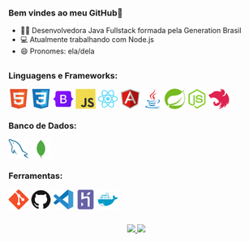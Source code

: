 ### Bem vindes ao meu GitHub👋

- 👨‍🎓 Desenvolvedora Java Fullstack formada pela Generation Brasil
- 💻 Atualmente trabalhando com Node.js
- 😄 Pronomes: ela/dela

##
<h3>Linguagens e Frameworks:</h3>
<div>
  <img align="center" alt="HTML5" height="40" width="40" src="https://raw.githubusercontent.com/devicons/devicon/master/icons/html5/html5-original.svg">
  <img align="center" alt="CSS3" height="40" width="40" src="https://raw.githubusercontent.com/devicons/devicon/master/icons/css3/css3-original.svg">
  <img align="center" alt="Bootstrap" height="40" width="40" src="https://github.com/devicons/devicon/blob/master/icons/bootstrap/bootstrap-original.svg">
  <img align="center" alt="Javascript" height="40" width="40" src="https://raw.githubusercontent.com/devicons/devicon/master/icons/javascript/javascript-original.svg">
  <img align="center" alt="React" height="40" width="40" src="https://raw.githubusercontent.com/devicons/devicon/master/icons/react/react-original.svg">
  <img align="center" alt="Angular" height="40" width="40" src="https://github.com/devicons/devicon/blob/master/icons/angularjs/angularjs-original.svg"> 
  <img align="center" alt="Java" height="40" width="40" src="https://raw.githubusercontent.com/devicons/devicon/master/icons/java/java-original.svg">
  <img align="center" alt="Spring"  height="40" width="40" src="https://github.com/devicons/devicon/blob/master/icons/spring/spring-original.svg">
  <img align="center" alt="Node" height="40" width="40" src="https://github.com/devicons/devicon/blob/master/icons/nodejs/nodejs-plain.svg">
  <img align="center" alt="Nest" height="40" width="40" src="https://github.com/devicons/devicon/blob/master/icons/nestjs/nestjs-plain.svg">
</div>

<h3>Banco de Dados:</h3>
<div>
  <img align="center" alt="MySQL"  height="40" width="40" src="https://github.com/devicons/devicon/blob/master/icons/mysql/mysql-original.svg">
  <img align="center" alt="MongoDB"  height="40" width="40" src="https://github.com/devicons/devicon/blob/master/icons/mongodb/mongodb-plain.svg">
</div>

<h3>Ferramentas:</h3>
<div>
  <img align="center" alt="Git" height="40" width="40" src="https://raw.githubusercontent.com/devicons/devicon/master/icons/git/git-original.svg">
  <img align="center" alt="GitHub" height="40" width="40" src="https://github.com/devicons/devicon/blob/master/icons/github/github-original.svg">
  <img align="center" alt="Vscode"  height="40" width="40" src="https://github.com/devicons/devicon/blob/master/icons/vscode/vscode-original.svg">
  <img align="center" alt="Heroku"  height="40" width="40" src="https://github.com/devicons/devicon/blob/master/icons/heroku/heroku-plain.svg">
  <img align="center" alt="Docker"  height="40" width="40" src="https://github.com/devicons/devicon/blob/master/icons/docker/docker-plain.svg">
</div>

##
<div align="center">
  <a href="https://github.com/bacristiane">
  <img height="180em" src="https://github-readme-stats.vercel.app/api?username=bacristiane&show_icons=true&theme=dracula&include_all_commits=true&count_private=true"/>
  <img height="180em" src="https://github-readme-stats.vercel.app/api/top-langs/?username=bacristiane&layout=compact&langs_count=7&theme=dracula"/>
</div>

